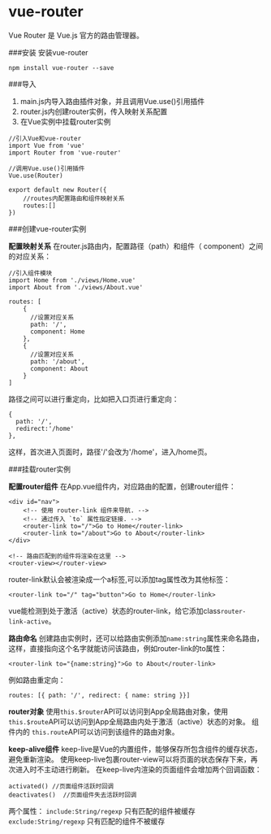 vue-router
===================
Vue Router 是 Vue.js 官方的路由管理器。

###安装
安装vue-router
```
npm install vue-router --save
```
###导入
1. main.js内导入路由插件对象，并且调用Vue.use()引用插件
2. router.js内创建router实例，传入映射关系配置
3. 在Vue实例中挂载router实例

```
//引入Vue和vue-router
import Vue from 'vue'
import Router from 'vue-router'

//调用Vue.use()引用插件
Vue.use(Router)

export default new Router({
    //routes内配置路由和组件映射关系
    routes:[]
})
```
###创建vue-router实例

**配置映射关系**
在router.js路由内，配置路径（path）和组件（ component）之间的对应关系：

```
//引入组件模块
import Home from './views/Home.vue'
import About from './views/About.vue'

routes: [
    {
      //设置对应关系
      path: '/',
      component: Home
    },
    {
      //设置对应关系
      path: '/about',
      component: About
    }
]
```
路径之间可以进行重定向，比如把入口页进行重定向：
```
{
  path: '/',
  redirect:'/home'
},
```
这样，首次进入页面时，路径'/'会改为'/home'，进入/home页。

###挂载router实例

**配置router组件**
在App.vue组件内，对应路由的配置，创建router组件：

```
<div id="nav">
    <!-- 使用 router-link 组件来导航. -->
    <!-- 通过传入 `to` 属性指定链接. -->
    <router-link to="/">Go to Home</router-link>
    <router-link to="/about">Go to About</router-link>
</div>

<!-- 路由匹配到的组件将渲染在这里 -->
<router-view></router-view>
```
router-link默认会被渲染成一个a标签,可以添加tag属性改为其他标签：

```
<router-link to="/" tag="button">Go to Home</router-link>
```
vue能检测到处于激活（active）状态的router-link，给它添加class`router-link-active`。

**路由命名**
创建路由实例时，还可以给路由实例添加`name:string`属性来命名路由，这样，直接指向这个名字就能访问该路由，例如router-link的to属性：
```
<router-link to="{name:string}">Go to About</router-link>
```
例如路由重定向：
```
routes: [{ path: '/', redirect: { name: string }}]
```
**router对象**
使用`this.$router`API可以访问到App全局路由对象，使用`this.$route`API可以访问到App全局路由内处于激活（active）状态的对象。
组件内的 `this.route`API可以访问到该组件的路由对象。

**keep-alive组件**
keep-live是Vue的内置组件，能够保存所包含组件的缓存状态，避免重新渲染。
使用keep-live包裹router-view可以将页面的状态保存下来，再次进入时不主动进行刷新。
在keep-live内渲染的页面组件会增加两个回调函数：
```
activated() //页面组件活跃时回调
deactivates()  //页面组件失去活跃时回调
```
两个属性：
`include:String/regexp` 只有匹配的组件被缓存
`exclude:String/regexp` 只有匹配的组件不被缓存